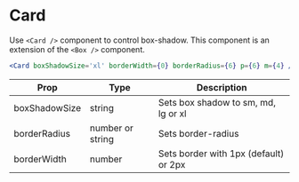 
# Card

Use `<Card />` component to control box-shadow.
This component is an extension of the `<Box />` component.

```.jsx
<Card boxShadowSize='xl' borderWidth={0} borderRadius={6} p={6} m={4} />
```

Prop | Type | Description
---|---|---
boxShadowSize | string | Sets box shadow to sm, md, lg or xl
borderRadius | number or string | Sets border-radius
borderWidth | number | Sets border with 1px (default) or 2px
